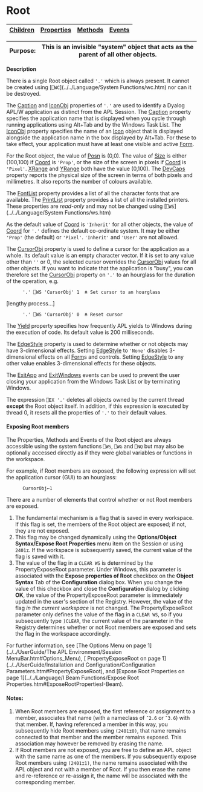 




<h1 class="heading"><span class="name">Root</span></h1>

| [Children](../ChildLists/Root.htm) | [Properties](../PropLists/Root.htm) | [Methods](../MethodLists/Root.htm) | [Events](../EventLists/Root.htm) |
| --- | --- | --- | ---  |


| Purpose: | This is an invisible "system" object that acts as the parent of all other objects. |
| --- | ---  |


**Description**


There is a single Root object called `'.'` which is always present. It cannot be created using [`⎕WC`](../../Language/System Functions/wc.htm) nor can it be destroyed.



The [Caption](../a-z/caption.md) and [IconObj](../a-z/iconobj.md) properties of `'.'` are used to identify a Dyalog APL/W application as distinct from the APL Session. The [Caption](../a-z/caption.md) property specifies the application name that is displayed when you cycle through running applications using Alt+Tab and by the Windows Task List. The [IconObj](../a-z/iconobj.md) property specifies the name of an [Icon](../a-z/icon.md) object that is displayed alongside the application name in the box displayed by Alt+Tab. For these to take effect, your application must have at least one visible and active [Form](../a-z/form.md).


For the Root object, the value of [Posn](../a-z/posn.md) is (0,0). The value of [Size](../a-z/size.md) is either (100,100) if [Coord](../a-z/coord.md) is `'Prop'`, or the size of the screen in pixels if [Coord](../a-z/coord.md) is `'Pixel'`. [XRange](../a-z/xrange.md) and [YRange](../a-z/yrange.md) both have the value (0,100). The [DevCaps](../a-z/devcaps.md) property reports the physical size of the screen in terms of both pixels and millimetres. It also reports the number of colours available.


The [FontList](../a-z/fontlist.md) property provides a list of all the character fonts that are available. The [PrintList](../a-z/printlist.md) property provides a list of all the installed printers. These properties are *read-only* and may not be changed using [`⎕WS`](../../Language/System Functions/ws.htm)


As the default value of [Coord](../a-z/coord.md) is `'Inherit'` for all other objects, the value of [Coord](../a-z/coord.md) for `'.'` defines the default co-ordinate system. It may be either `'Prop'` (the default) or `'Pixel'`. `'Inherit'` and `'User'` are not allowed.


The [CursorObj](../a-z/cursorobj.md) property is used to define a cursor for the application as a whole. Its default value is an empty character vector. If it is set to any value other than `''` or 0, the selected cursor overrides the [CursorObj](../a-z/cursorobj.md) values for all other objects. If you want to indicate that the application is "busy", you can therefore set the [CursorObj](../a-z/cursorobj.md) property on `'.'` to an hourglass for the duration of the operation, e.g.
```apl
      '.' ⎕WS 'CursorObj' 1  ⍝ Set cursor to an hourglass
```


[lengthy process...]
```apl
      '.' ⎕WS 'CursorObj' 0  ⍝ Reset cursor
```


The [Yield](../a-z/yield.md) property specifies how frequently APL yields to Windows during the execution of code. Its default value is 200 milliseconds.


The [EdgeStyle](../a-z/edgestyle.md) property is used to determine whether or not objects may have 3-dimensional effects. Setting [EdgeStyle](../a-z/edgestyle.md) to `'None'` disables 3-dimensional effects on all [Form](../a-z/form.md)s and controls. Setting [EdgeStyle](../a-z/edgestyle.md) to any other value enables 3-dimensional effects for these objects.


The [ExitApp](../a-z/exitapp.md) and [ExitWindows](../a-z/exitwindows.md) events can be used to prevent the user closing your application from the Windows Task List or by terminating Windows.


The expression `⎕EX '.'` deletes all objects owned by the current thread **except** the Root object itself. In addition, if this expression is executed by thread 0, it resets all the properties of `'.'` to their default values.

#### Exposing Root members


The Properties, Methods and Events of the Root object are always accessible using the system functions `⎕WS`, `⎕WG` and `⎕NQ` but may also be optionally accessed directly as if they were global variables or functions in the workspace.


For example, if Root members are exposed, the following expression will set the application cursor (GUI) to an hourglass:
```apl
      CursorObj←1
```


There are a number of elements that control whether or not Root members are exposed.

1. The fundamental mechanism is a flag that is saved in every workspace. If this flag is set, the members of the Root object are exposed; if not, they are not exposed.
2. This flag may be changed dynamically using the **Options/Object Syntax/Expose Root Properties** menu item on the Session or using `2401⌶`.  If the workspace is subsequently saved, the current value of the flag is saved with it.
3. The value of the flag in a `CLEAR WS` is determined by the PropertyExposeRoot parameter. Under Windows, this parameter is associated with the **Expose properties of Root** checkbox on the **Object Syntax** Tab of the **Configuration** dialog box. When you change the value of this checkbox and close the **Configuration** dialog by clicking **OK**, the value of the PropertyExposeRoot parameter is immediately updated in the user's section of the Registry. However, the value of the flag *in the current workspace* is not changed. The PropertyExposeRoot parameter only defines the value of the flag in a `CLEAR WS`, so if you subsequently type `)CLEAR`, the current value of the parameter in the Registry determines whether or not Root members are exposed and sets the flag in the workspace accordingly.

For further information, see [The Options Menu on page 1](../../UserGuide/The APL Environment/Session MenuBar.htm#Options_Menu), [ PropertyExposeRoot on page 1](../../UserGuide/Installation and Configuration/Configuration Parameters.htm#PropertyExposeRoot), and [Expose Root Properties on page 1](../../Language/I Beam Functions/Expose Root Properties.htm#ExposeRootPropertiesI-Beam).

#### Notes:

1. When Root members are exposed, the first reference or assignment to a member, associates that name (with a nameclass of `¯2.6` or `¯3.6`) with that member. If, having referenced a member in this way, you subsequently hide Root members using `(2401⌶0)`, that name remains connected to that member and the member remains exposed. This association may however be removed by erasing the name.
2. If Root members are not exposed, you are free to define an APL object with the same name as one of the members. If you subsequently expose Root members using `(2401⌶1)`, the name remains associated with the APL object and not with a member of Root. If you then erase the name and re-reference or re-assign it, the name will be associated with the corresponding member.

